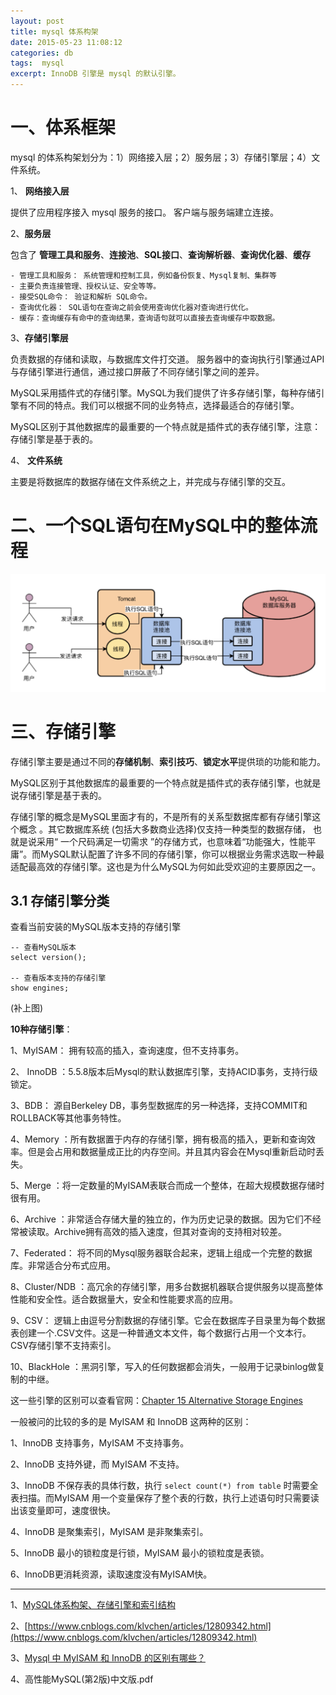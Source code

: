 ```yaml
---
layout: post
title: mysql 体系构架
date: 2015-05-23 11:08:12
categories: db
tags:  mysql 
excerpt: InnoDB 引擎是 mysql 的默认引擎。
---
```




# 一、体系框架

mysql 的体系构架划分为：1）网络接入层；2）服务层；3）存储引擎层；4）文件系统。

1、 **网络接入层** 

提供了应用程序接入 mysql 服务的接口。 客户端与服务端建立连接。

2、**服务层**  

包含了 **管理工具和服务**、**连接池**、**SQL接口**、**查询解析器**、**查询优化器**、**缓存**

	- 管理工具和服务： 系统管理和控制工具，例如备份恢复、Mysql复制、集群等
	- 主要负责连接管理、授权认证、安全等等。
	- 接受SQL命令： 验证和解析 SQL命令。
	- 查询优化器： SQL语句在查询之前会使用查询优化器对查询进行优化。
	- 缓存：查询缓存有命中的查询结果，查询语句就可以直接去查询缓存中取数据。

3、**存储引擎层** 

负责数据的存储和读取，与数据库文件打交道。 服务器中的查询执行引擎通过API与存储引擎进行通信，通过接口屏蔽了不同存储引擎之间的差异。

MySQL采用插件式的存储引擎。MySQL为我们提供了许多存储引擎，每种存储引擎有不同的特点。我们可以根据不同的业务特点，选择最适合的存储引擎。

MySQL区别于其他数据库的最重要的一个特点就是插件式的表存储引擎，注意：存储引擎是基于表的。

4、 **文件系统**

主要是将数据库的数据存储在文件系统之上，并完成与存储引擎的交互。

# 二、一个SQL语句在MySQL中的整体流程

![](/assets/db/mysql-2022-09-26_13-52-18.png)


# 三、存储引擎

存储引擎主要是通过不同的**存储机制**、**索引技巧**、**锁定水平**提供琐的功能和能力。 

MySQL区别于其他数据库的最重要的一个特点就是插件式的表存储引擎，也就是说存储引擎是基于表的。

存储引擎的概念是MySQL里面才有的，不是所有的关系型数据库都有存储引擎这个概念 。其它数据库系统 (包括大多数商业选择)仅支持一种类型的数据存储， 也就是说采用“ 一个尺码满足一切需求 ”的存储方式，也意味着“功能强大，性能平庸”。而MySQL默认配置了许多不同的存储引擎，你可以根据业务需求选取一种最适配最高效的存储引擎。这也是为什么MySQL为何如此受欢迎的主要原因之一。


## 3.1 存储引擎分类

查看当前安装的MySQL版本支持的存储引擎

```mysql 
-- 查看MySQL版本
select version();

-- 查看版本支持的存储引擎
show engines;
```

(补上图)


**10种存储引擎**：

1、MyISAM： 拥有较高的插入，查询速度，但不支持事务。

2、 InnoDB ：5.5.8版本后Mysql的默认数据库引擎，支持ACID事务，支持行级锁定。

3、BDB： 源自Berkeley DB，事务型数据库的另一种选择，支持COMMIT和ROLLBACK等其他事务特性。

4、Memory ：所有数据置于内存的存储引擎，拥有极高的插入，更新和查询效率。但是会占用和数据量成正比的内存空间。并且其内容会在Mysql重新启动时丢失。

5、Merge ：将一定数量的MyISAM表联合而成一个整体，在超大规模数据存储时很有用。

6、Archive ：非常适合存储大量的独立的，作为历史记录的数据。因为它们不经常被读取。Archive拥有高效的插入速度，但其对查询的支持相对较差。

7、Federated： 将不同的Mysql服务器联合起来，逻辑上组成一个完整的数据库。非常适合分布式应用。

8、Cluster/NDB ：高冗余的存储引擎，用多台数据机器联合提供服务以提高整体性能和安全性。适合数据量大，安全和性能要求高的应用。

9、CSV： 逻辑上由逗号分割数据的存储引擎。它会在数据库子目录里为每个数据表创建一个.CSV文件。这是一种普通文本文件，每个数据行占用一个文本行。CSV存储引擎不支持索引。

10、BlackHole ：黑洞引擎，写入的任何数据都会消失，一般用于记录binlog做复制的中继。

这一些引擎的区别可以查看官网：[Chapter 15 Alternative Storage Engines](https://dev.mysql.com/doc/refman/5.7/en/storage-engines.html)

一般被问的比较的多的是 MyISAM 和 InnoDB 这两种的区别：

1、InnoDB 支持事务，MyISAM 不支持事务。

2、InnoDB 支持外键，而 MyISAM 不支持。

3、InnoDB 不保存表的具体行数，执行 `select count(*) from table` 时需要全表扫描。而MyISAM 用一个变量保存了整个表的行数，执行上述语句时只需要读出该变量即可，速度很快。

4、InnoDB 是聚集索引，MyISAM 是非聚集索引。

5、InnoDB 最小的锁粒度是行锁，MyISAM 最小的锁粒度是表锁。

6、InnoDB更消耗资源，读取速度没有MyISAM快。



----

1、[MySQL体系构架、存储引擎和索引结构](https://zhuanlan.zhihu.com/p/500250022)

2、[https://www.cnblogs.com/klvchen/articles/12809342.html](https://www.cnblogs.com/klvchen/articles/12809342.html)

3、[Mysql 中 MyISAM 和 InnoDB 的区别有哪些？](https://www.zhihu.com/question/20596402/answer/211492971)

4、高性能MySQL(第2版)中文版.pdf

